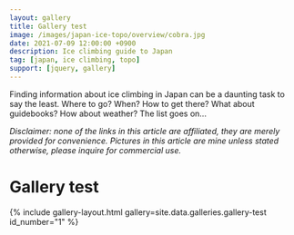 ```yaml
---
layout: gallery
title: Gallery test 
image: /images/japan-ice-topo/overview/cobra.jpg
date: 2021-07-09 12:00:00 +0900
description: Ice climbing guide to Japan
tag: [japan, ice climbing, topo]
support: [jquery, gallery]
---
```


Finding information about ice climbing in Japan can be a daunting task to say the least. Where to go? When? How to get there? What about guidebooks? How about weather? The list goes on...

*Disclaimer: none of the links in this article are affiliated, they are merely provided for convenience. Pictures in this article are mine unless stated otherwise, please inquire for commercial use.*

# Gallery test

{% include gallery-layout.html gallery=site.data.galleries.gallery-test id_number="1" %}

